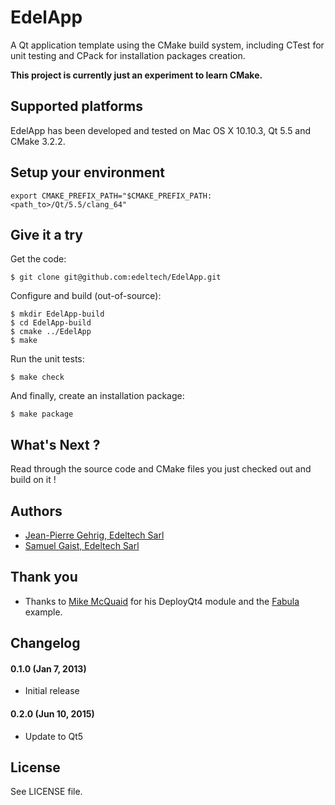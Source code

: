# EdelApp

A Qt application template using the CMake build system, including CTest for unit testing and CPack for installation packages creation.

**This project is currently just an experiment to learn CMake.**

## Supported platforms

EdelApp has been developed and tested on Mac OS X 10.10.3, Qt 5.5 and CMake 3.2.2.

## Setup your environment

	export CMAKE_PREFIX_PATH="$CMAKE_PREFIX_PATH:<path_to>/Qt/5.5/clang_64"

## Give it a try

Get the code:

	$ git clone git@github.com:edeltech/EdelApp.git

Configure and build (out-of-source):

	$ mkdir EdelApp-build
	$ cd EdelApp-build
	$ cmake ../EdelApp
	$ make

Run the unit tests:

	$ make check

And finally, create an installation package:

	$ make package

## What's Next ?

Read through the source code and CMake files you just checked out and build on it !

## Authors

* [Jean-Pierre Gehrig, Edeltech Sarl](http://www.edeltech.ch/about)
* [Samuel Gaist, Edeltech Sarl](http://www.edeltech.ch/about)

## Thank you

* Thanks to [Mike McQuaid](http://mikemcquaid.com/2012/01/04/deploying-qt-applications-with-deployqt4/) for his DeployQt4 module and the [Fabula](https://github.com/mikemcquaid/Fabula/blob/master/CMakeLists.txt) example.

## Changelog

#### 0.1.0 (Jan 7, 2013)

* Initial release

#### 0.2.0 (Jun 10, 2015)

* Update to Qt5

## License

See LICENSE file.
